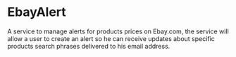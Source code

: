 # EbayAlert
A service to manage alerts for products prices on Ebay.com, the service will allow a user to create an alert so he can receive updates about specific products search phrases delivered to his email address.
